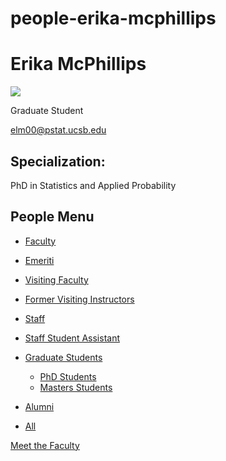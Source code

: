 # people-erika-mcphillips

# Erika McPhillips

![](https://www.pstat.ucsb.edu/sites/default/files/styles/people_node/public/people/photo/photo%20-%20Erika%20McPhillips.PNG?itok=gLoHTrdb)

Graduate Student

[elm00@pstat.ucsb.edu](mailto:elm00@pstat.ucsb.edu)

## Specialization:

PhD in Statistics and Applied Probability

## People Menu

- [Faculty](/people/academic "Faculty")
- [Emeriti](/people/emeriti "Emeriti")
- [Visiting Faculty](/people/visiting "Visiting Faculty")
- [Former Visiting Instructors](/people/lecturer "Former Visiting Instructors")
- [Staff](/people/staff)
- [Staff Student Assistant](/people/researcher "Staff Student Assistant")
- [Graduate Students](/people/student "Graduate Students")
  
  - [PhD Students](/people/student/phd "PhD Students")
  - [Masters Students](/people/student/masters "Masters Students")
- [Alumni](/people/alumni)
- [All](/people/all)

[Meet the Faculty](/people/meet-the-faculty)